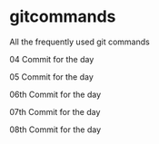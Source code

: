 # gitcommands
All the frequently used git commands

04 Commit for the day

05 Commit for the day

06th Commit for the day

07th Commit for the day

08th Commit for the day